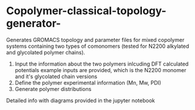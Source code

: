 # Copolymer-classical-topology-generator-
Generates GROMACS topology and parameter files for mixed copolymer systems containing two types of comonomers (tested for N2200 alkylated and glycolated polymer chains).

1. Input the information about the two polymers inlcuding DFT calculated potentials
   example inputs are provided, which is the N2200 monomer and it's glycolated chain versions
3. Define the polymer experimental information (Mn, Mw, PDI)
4. Generate polymer distributions

Detailed info with diagrams provided in the jupyter notebook 

